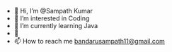 - 👋 Hi, I’m @Sampath Kumar
- 👀 I’m interested in Coding
- 🌱 I’m currently learning Java
- 💞️ 
- 📫 How to reach me bandarusampath11@gmail.com
